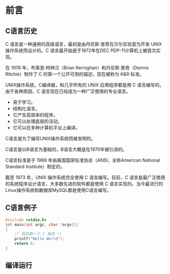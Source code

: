 # 前言

## C语言历史

C 语言是一种通用的高级语言，最初是由丹尼斯·里奇在贝尔实验室为开发 UNIX 操作系统而设计的。C 语言最开始是于1972年在DEC PDP-11计算机上被首次实现。

在 1978 年，布莱恩·柯林汉（Brian Kernighan）和丹尼斯·里奇（Dennis Ritchie）制作了 C 的第一个公开可用的描述，现在被称为 K&R 标准。

UNIX操作系统，C编译器，和几乎所有的 UNIX 应用程序都是用 C 语言编写的。由于各种原因，C 语言现在已经成为一种广泛使用的专业语言。

* 易于学习。
* 结构化语言。
* 它产生高效率的程序。
* 它可以处理底层的活动。
* 它可以在多种计算机平台上编译。

C语言是为了编写UNIX操作系统而被发明的。

C语言是以B语言为基础的，B语言大概是在1970年被引进的。

C语言标准是于 1988 年由美国国家标准协会（ANSI，全称American National Standard Institute）制定的。

截至 1973 年，UNIX 操作系统完全使用 C 语言编写。目前，C 语言是最广泛使用的系统程序设计语言，大多数先进的软件都是使用 C 语言实现的。当今最流行的Linux操作系统和数据库MySQL都是使用C语言编写。

## C语言例子

```c
#include <stdio.h>
int main(int argc, char *argv[])
{
    /* 我的第一个 C 程序 */
    printf("Hello World");
    return 0;
}
```

## 编译运行